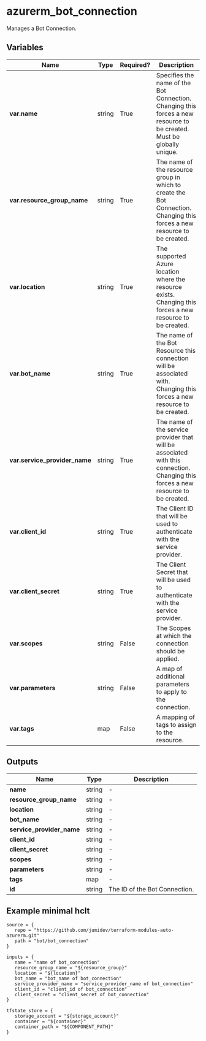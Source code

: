 # azurerm_bot_connection

Manages a Bot Connection.

## Variables

| Name | Type | Required? |  Description |
| ---- | ---- | --------- |  ----------- |
| **var.name** | string | True | Specifies the name of the Bot Connection. Changing this forces a new resource to be created. Must be globally unique. | 
| **var.resource_group_name** | string | True | The name of the resource group in which to create the Bot Connection. Changing this forces a new resource to be created. | 
| **var.location** | string | True | The supported Azure location where the resource exists. Changing this forces a new resource to be created. | 
| **var.bot_name** | string | True | The name of the Bot Resource this connection will be associated with. Changing this forces a new resource to be created. | 
| **var.service_provider_name** | string | True | The name of the service provider that will be associated with this connection. Changing this forces a new resource to be created. | 
| **var.client_id** | string | True | The Client ID that will be used to authenticate with the service provider. | 
| **var.client_secret** | string | True | The Client Secret that will be used to authenticate with the service provider. | 
| **var.scopes** | string | False | The Scopes at which the connection should be applied. | 
| **var.parameters** | string | False | A map of additional parameters to apply to the connection. | 
| **var.tags** | map | False | A mapping of tags to assign to the resource. | 



## Outputs

| Name | Type | Description |
| ---- | ---- | --------- | 
| **name** | string  | - | 
| **resource_group_name** | string  | - | 
| **location** | string  | - | 
| **bot_name** | string  | - | 
| **service_provider_name** | string  | - | 
| **client_id** | string  | - | 
| **client_secret** | string  | - | 
| **scopes** | string  | - | 
| **parameters** | string  | - | 
| **tags** | map  | - | 
| **id** | string  | The ID of the Bot Connection. | 

## Example minimal hclt

```hcl
source = {
   repo = "https://github.com/jumidev/terraform-modules-auto-azurerm.git" 
   path = "bot/bot_connection" 
}

inputs = {
   name = "name of bot_connection" 
   resource_group_name = "${resource_group}" 
   location = "${location}" 
   bot_name = "bot_name of bot_connection" 
   service_provider_name = "service_provider_name of bot_connection" 
   client_id = "client_id of bot_connection" 
   client_secret = "client_secret of bot_connection" 
}

tfstate_store = {
   storage_account = "${storage_account}" 
   container = "${container}" 
   container_path = "${COMPONENT_PATH}" 
}


```